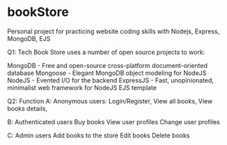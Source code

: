 # bookStore
Personal project for practicing website coding skills with Nodejs, Express, MongoDB, EJS
  
Q1: Tech
Book Store uses a number of open source projects to work:

MongoDB - Free and open-source cross-platform document-oriented database
  	Mongoose - Elegant MongoDB object modeling for NodeJS
    NodeJS - Evented I/O for the backend
    ExpressJS - Fast, unopinionated, minimalist web framework for NodeJS
    EJS template

Q2: Function
A:	Anonymous users:
    Login/Register,
  	View all books,
  	View books details,


B: Authenticated users
    Buy books
    View user profiles
    Change user profiles

C: Admin users
  	Add books to the store
    Edit books
    Delete books
